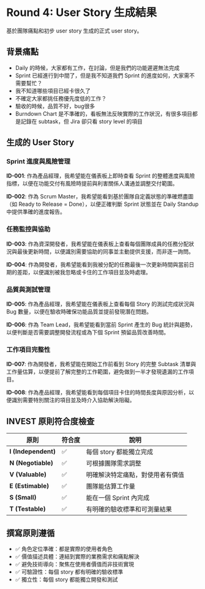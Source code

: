 # Round 4: User Story 生成結果

基於團隊痛點和初步 user story 生成的正式 user story。

## 背景痛點
- Daily 的時候，大家都有工作，在討論，但是我們的功能遲遲無法完成
- Sprint 已經進行到中間了，但是我不知道我們 Sprint 的進度如何，大家需不需要幫忙？
- 我不知道哪些項目已經卡很久了
- 不確定大家都挑任務優先度低的工作？
- 驗收的時候，品質不好，bug很多
- Burndown Chart 是不準確的，看板無法反映實際的工作狀況，有很多項目都是記錄在 subtask，但 Jira 卻只看 story level 的項目

## 生成的 User Story

### Sprint 進度與風險管理
**ID-001**: 作為產品經理，我希望能在儀表板上即時查看 Sprint 的整體進度與風險指標，以便在功能交付有風險時提前與利害關係人溝通並調整交付範圍。

**ID-002**: 作為 Scrum Master，我希望能看到基於團隊自定義狀態的準確燃盡圖（如 Ready to Release = Done），以便正確判斷 Sprint 狀態並在 Daily Standup 中提供準確的進度報告。

### 任務監控與協助
**ID-003**: 作為資深開發者，我希望能在儀表板上查看每個團隊成員的任務分配狀況與最後更新時間，以便識別需要協助的同事並主動提供支援，而非逐一詢問。

**ID-004**: 作為開發者，我希望能看到我被分配的任務最後一次更新時間與當前日期的差距，以便識別被我忽略或卡住的工作項目並及時處理。

### 品質與測試管理
**ID-005**: 作為產品經理，我希望能在儀表板上查看每個 Story 的測試完成狀況與 Bug 數量，以便在驗收時確保功能品質並提前發現潛在問題。

**ID-006**: 作為 Team Lead，我希望能看到當前 Sprint 產生的 Bug 統計與趨勢，以便判斷是否需要調整開發流程或為下個 Sprint 預留品質改善時間。

### 工作項目完整性
**ID-007**: 作為開發者，我希望能在開始工作前看到 Story 的完整 Subtask 清單與工作量估算，以便提前了解完整的工作範圍，避免做到一半才發現遺漏的工作項目。

**ID-008**: 作為產品經理，我希望能看到每個項目卡住的時間長度與原因分析，以便識別需要特別關注的項目並及時介入協助解決阻礙。

## INVEST 原則符合度檢查

| 原則 | 符合度 | 說明 |
|------|--------|------|
| **I (Independent)** | ✅ | 每個 story 都能獨立完成 |
| **N (Negotiable)** | ✅ | 可根據團隊需求調整 |
| **V (Valuable)** | ✅ | 明確解決特定痛點，對使用者有價值 |
| **E (Estimable)** | ✅ | 團隊能估算工作量 |
| **S (Small)** | ✅ | 能在一個 Sprint 內完成 |
| **T (Testable)** | ✅ | 有明確的驗收標準和可測量結果 |

## 撰寫原則遵循

- ✅ 角色定位準確：都是實際的使用者角色
- ✅ 價值描述具體：連結到實際的業務需求和痛點解決
- ✅ 避免技術導向：聚焦在使用者價值而非技術實現
- ✅ 可驗證性：每個 story 都有明確的驗收標準
- ✅ 獨立性：每個 story 都能獨立開發和測試 